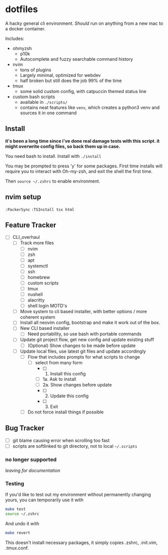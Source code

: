 # dotfiles

A hacky general cli environment. _Should_ run on anything from a new mac to a
docker container.

Includes:

-   ohmyzsh
    -   p10k
    -   Autocomplete and fuzzy searchable command history
-   nvim
    -   tons of plugins
    -   Largely minimal, optimized for webdev
    -   half broken but still does the job 99% of the time
-   tmux
    -   some solid custom config, with catpuccin themed status line
-   custom bash scripts
    -   available in `./scripts/`
    -   contains neat features like `venv`, which creates a python3 venv and sources it in one command

## Install

**it's been a long time since i've done real damage tests with this script. it might overwrite config files, so back them up in case.**

You need bash to install. Install with `./install`

You may be prompted to press 'y' for some packages. First time installs will
require you to interact with Oh-my-zsh, and exit the shell the first time.

Then `source ~/.zshrc` to enable environment.

## nvim setup

`:PackerSync`
`:TSInstall tsx html`

## Feature Tracker

-   [ ] CLI_overhaul
    -   [ ] Track more files
        -   [ ] nvim
        -   [ ] zsh
        -   [ ] apt
        -   [ ] systemctl
        -   [ ] ssh
        -   [ ] homebrew
        -   [ ] custom scripts
        -   [ ] tmux
        -   [ ] nushell
        -   [ ] alacritty
        -   [ ] shell login MOTD's
    -   [ ] Move system to cli based installer, with better options / more coherent system
    -   [ ] Install all neovim config, bootstrap and make it work out of the box.
    -   [ ] New CLI based installer
        -   [ ] Need portability, so use bash with portable commands
    -   [ ] Update git project flow, get new config and update existing stuff
        -   [ ] (Optional) Show changes to be made before update
    -   [ ] Update local files, use latest git files and update accordingly
        -   [ ] Flow that includes prompts for what scripts to change
            -   [ ] select from many form
                -   [ ] 1. Install this config
                -   [ ] 1a. Ask to install
                -   [ ] 2a. Show changes before update
                -   [ ] 2. Update this config
                -   [ ] 3. Exit
        -   [ ] Do not force install things if possible

## Bug Tracker

-   [ ] git blame causing error when scrolling too fast
-   [ ] scripts are softlinked to git directory, not to local `~/.scripts`

### no longer supported

_leaving for documentation_

### Testing

If you'd like to test out my environment without permanently changing yours, you
can temporarily use it with

```bash
make test
source ~/.zshrc
```

And undo it with

```bash
make revert
```

This doesn't install necessary packages, it simply copies .zshrc, .init.vim, .tmux.conf.
